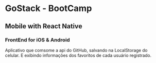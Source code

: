 # GoStack - BootCamp
## Mobile with React Native
### FrontEnd for iOS & Android
Aplicativo que comsome a api do GitHub, salvando na LocalStorage do celular.
E exibindo informações dos favoritos de cada usuário registrado.
